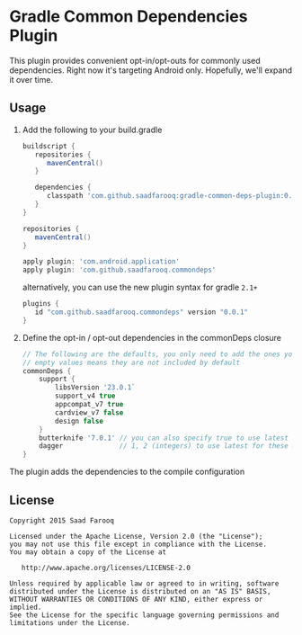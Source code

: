 Gradle Common Dependencies Plugin
========================

This plugin provides convenient opt-in/opt-outs for commonly used dependencies. Right now it's targeting Android only.
Hopefully, we'll expand it over time.

Usage
----

1. Add the following to your build.gradle

   ```groovy
   buildscript {
      repositories {
         mavenCentral()
      }

      dependencies {
         classpath 'com.github.saadfarooq:gradle-common-deps-plugin:0.0.1-SNAPSHOT'
      }
   }

   repositories {
      mavenCentral()
   }

   apply plugin: 'com.android.application'
   apply plugin: 'com.github.saadfarooq.commondeps'
   ```
   alternatively, you can use the new plugin syntax for gradle `2.1+`
   ```groovy
   plugins {
      id "com.github.saadfarooq.commondeps" version "0.0.1"
   }
   ```

2. Define the opt-in / opt-out dependencies in the commonDeps closure

   ```groovy
   // The following are the defaults, you only need to add the ones you want to change
   // empty values means they are not included by default
   commonDeps {
       support {
           libsVersion '23.0.1`
           support_v4 true
           appcompat_v7 true
           cardview_v7 false
           design false
       }
       butterknife '7.0.1' // you can also specify true to use latest version
       dagger              // 1, 2 (integers) to use latest for these majors or '<version>' (string)
   }
   ``` 

The plugin adds the dependencies to the compile configuration


License
-------

    Copyright 2015 Saad Farooq
    
    Licensed under the Apache License, Version 2.0 (the "License");
    you may not use this file except in compliance with the License.
    You may obtain a copy of the License at
    
       http://www.apache.org/licenses/LICENSE-2.0
    
    Unless required by applicable law or agreed to in writing, software
    distributed under the License is distributed on an "AS IS" BASIS,
    WITHOUT WARRANTIES OR CONDITIONS OF ANY KIND, either express or implied.
    See the License for the specific language governing permissions and
    limitations under the License.
